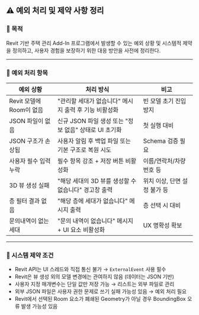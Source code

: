 ## ⚠️ 예외 처리 및 제약 사항 정리

### 📌 목적
Revit 기반 주택 관리 Add-In 프로그램에서 발생할 수 있는 예외 상황 및 시스템적 제약을 정의하고, 사용자 경험을 보장하기 위한 대응 방안을 사전에 정리한다.

---

### 🚧 예외 처리 항목

| 예외 상황 | 처리 방식 | 비고 |
|------------|------------|------|
| Revit 모델에 Room이 없음 | "관리할 세대가 없습니다" 메시지 출력 후 기능 비활성화 | 빈 모델 초기 진입 방지 |
| JSON 파일이 없음 | 신규 JSON 파일 생성 또는 "정보 없음" 상태로 UI 초기화 | 첫 실행 대비 |
| JSON 구조가 손상됨 | 사용자 알림 후 백업 파일 또는 기본 구조로 복원 시도 | Schema 검증 필요 |
| 사용자 필수 입력 누락 | 필수 항목 강조 + 저장 버튼 비활성화 | 이름/연락처/차량번호 등 |
| 3D 뷰 생성 실패 | "해당 세대의 3D 뷰를 생성할 수 없습니다" 경고창 출력 | 위치 이상, 단면 설정 불가 등 |
| 층 필터 결과 없음 | "해당 층에 세대가 없습니다" 메시지 출력 | 층 선택 시 대비 |
| 문의내역이 없는 세대 | "문의 내역이 없습니다" 메시지 + UI 요소 비활성화 | UX 명확성 확보 |

---

### 🧱 시스템 제약 조건

- Revit API는 UI 스레드와 직접 통신 불가 → `ExternalEvent` 사용 필수
- Revit은 뷰 생성 외의 모델 변경에는 관여하지 않음 (데이터는 JSON 기반)
- 사용자 지정 매개변수는 단일 값만 저장 가능 → 리스트는 외부 파일로 관리
- 외부 JSON 파일은 사용자 권한 문제로 쓰기 실패 가능성 있음 → 예외 처리 필요
- Revit에서 선택된 Room 요소가 폐쇄된 Geometry가 아닐 경우 BoundingBox 오류 발생 가능성 있음